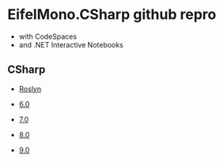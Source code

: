 # EifelMono.CSharp github repro

* with CodeSpaces
* and .NET Interactive Notebooks

## CSharp

* [Roslyn](https://github.com/dotnet/roslyn/blob/master/docs/Language%20Feature%20Status.md)

* [6.0](https://github.com/EifelMono/EifelMono.CSharp/tree/main/src/CSharp%206.0/%23README.md)
* [7.0](https://github.com/EifelMono/EifelMono.CSharp/tree/main/src/CSharp%207.0/%23README.md)
* [8.0](https://github.com/EifelMono/EifelMono.CSharp/tree/main/src/CSharp%208.0/%23README.md)
* [9.0](https://github.com/EifelMono/EifelMono.CSharp/tree/main/src/CSharp%209.0/%23README.md)
